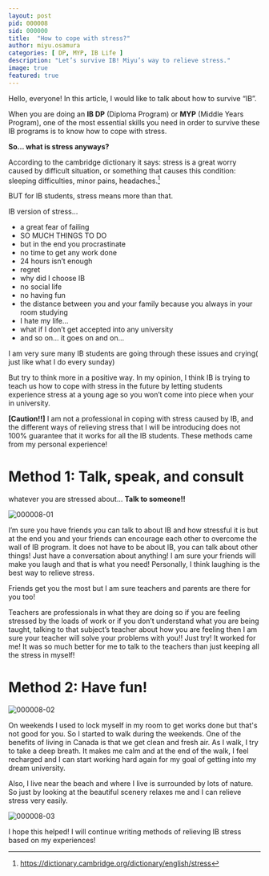 ```yaml
---
layout: post
pid: 000008
sid: 000000
title:  "How to cope with stress?"
author: miyu.osamura
categories: [ DP, MYP, IB Life ]
description: "Let’s survive IB! Miyu’s way to relieve stress."
image: true
featured: true
---
```


Hello, everyone! 
In this article, I would like to talk about how to survive “IB”.

When you are doing an **IB DP** (Diploma Program) or **MYP** (Middle Years Program), one of the most essential skills you need in order to survive these IB programs is to know how to cope with stress.

**So… what is stress anyways?**

According to the cambridge dictionary it says: stress is a great worry caused by difficult situation, or something that causes this condition: sleeping difficulties, minor pains, headaches.[^1]

BUT for IB students, stress means more than that.

IB version of stress…
* a great fear of failing 
* SO MUCH THINGS TO DO
* but in the end you procrastinate
* no time to get any work done
* 24 hours isn’t enough
* regret
* why did I choose IB
* no social life
* no having fun
* the distance between you and your family because you always in your room studying
* I hate my life…
* what if I don’t get accepted into any university
* and so on… it goes on and on...

I am very sure many IB students are going through these issues and crying( just like what I do every sunday)

But try to think more in a positive way. In my opinion, I think IB is trying to teach us how to cope with stress in the future by letting students experience stress at a young age so you won’t come into piece when your in university.

**[Caution!!]** I am not a professional in coping with stress caused by IB, and the different ways of relieving stress that I will be introducing does not 100% guarantee that it works for all the IB students. These methods came from my personal experience!

# Method 1: Talk, speak, and consult

whatever you are stressed about… **Talk to someone!!**

![000008-01](https://res.cloudinary.com/ibstyle/image/upload/posts/000008/000008-01.png)

I’m sure you have friends you can talk to about IB and how stressful it is but at the end you and your friends can encourage each other to overcome the wall of IB program. It does not have to be about IB, you can talk about other things! Just have a conversation about anything!  I am sure your friends will make you laugh and that is what you need! Personally, I think laughing is the best way to relieve stress.

Friends get you the most but I am sure teachers and parents are there for you too!

Teachers are professionals in what they are doing so if you are feeling stressed by the loads of work or if you don’t understand what you are being taught, talking to that subject’s teacher about how you are feeling then I am sure your teacher will solve your problems with you!! Just try! It worked for me! It was so much better for me to talk to the teachers than just keeping all the stress in myself!

# Method 2: Have fun!

![000008-02](https://res.cloudinary.com/ibstyle/image/upload/posts/000008/000008-02.png)

On weekends I used to lock myself in my room to get works done but that's not good for you. So I started to walk during the weekends. One of the benefits of living in Canada is that we get clean and fresh air. As I walk, I try to take a deep breath. It makes me calm and at the end of the walk, I feel recharged and I can start working hard again for my goal of getting into my dream university.

Also, I live near the beach and where I live is surrounded by lots of nature. So just by looking at the beautiful scenery relaxes me and I can relieve stress very easily.

![000008-03](https://res.cloudinary.com/ibstyle/image/upload/posts/000008/000008-03.png)

I hope this helped! I will continue writing methods of relieving IB stress based on my experiences!

[^1]: https://dictionary.cambridge.org/dictionary/english/stress